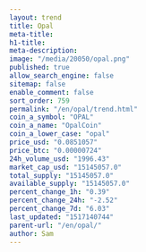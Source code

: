```yaml
---
layout: trend
title: Opal
meta-title: 
h1-title: 
meta-description: 
image: "/media/20050/opal.png"
published: true
allow_search_engine: false
sitemap: false
enable_comment: false
sort_order: 759
permalink: "/en/opal/trend.html"
coin_a_symbol: "OPAL"
coin_a_name: "OpalCoin"
coin_a_lower_case: "opal"
price_usd: "0.0851057"
price_btc: "0.00000724"
24h_volume_usd: "1996.43"
market_cap_usd: "15145057.0"
total_supply: "15145057.0"
available_supply: "15145057.0"
percent_change_1h: "0.39"
percent_change_24h: "-2.52"
percent_change_7d: "6.03"
last_updated: "1517140744"
parent-url: "/en/opal/"
author: Sam
---
```


